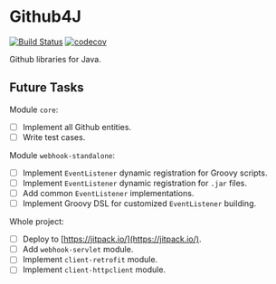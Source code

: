 # Github4J

[![Build Status](https://travis-ci.org/Mr-Dai/Github4J.svg?branch=master)](https://travis-ci.org/Mr-Dai/Github4J) [![codecov](https://codecov.io/gh/Mr-Dai/Github4J/branch/master/graph/badge.svg)](https://codecov.io/gh/Mr-Dai/Github4J)

Github libraries for Java.

## Future Tasks

Module `core`:

- [ ] Implement all Github entities.
- [ ] Write test cases.

Module `webhook-standalone`:

- [ ] Implement `EventListener` dynamic registration for Groovy scripts.
- [ ] Implement `EventListener` dynamic registration for `.jar` files.
- [ ] Add common `EventListener` implementations.
- [ ] Implement Groovy DSL for customized `EventListener` building.

Whole project:

- [ ] Deploy to [https://jitpack.io/](https://jitpack.io/).
- [ ] Add `webhook-servlet` module.
- [ ] Implement `client-retrofit` module.
- [ ] Implement `client-httpclient` module.